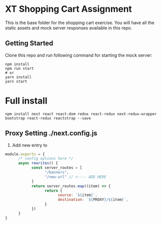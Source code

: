 # XT Shopping Cart Assignment

This is the base folder for the shopping cart exercise. You will have all the static assets and mock server responses available in this repo.

## Getting Started

Clone this repo and run following command for starting the mock server:

```
npm install
npm run start
# or
yarn install
yarn start
```

# Full install
```
npm install next react react-dom redux react-redux next-redux-wrapper bootstrap react-redux reactstrap --save
```
## Proxy Setting ./next.config.js
1. Add new entry to 
```javascript
module.exports = {
      /* config options here */
      async rewrites() {
            const server_routes = [
                  "/banners",
                  "/new-url" // <---- ADD HERE
            ]
            return server_routes.map((item) => {
                  return {
                        source: `${item}`,
                        destination: `${PROXY}/${item}`,
                  }
            })
      }
}
```